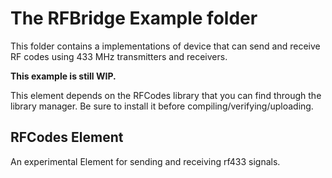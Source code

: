 # The RFBridge Example folder

This folder contains a implementations of device that can send and receive RF codes using 433 MHz transmitters and receivers.

**This example is still WIP.**

This element depends on the RFCodes library that you can find through the library manager.
Be sure to install it before compiling/verifying/uploading.


## RFCodes Element

An experimental Element for sending and receiving rf433 signals.

